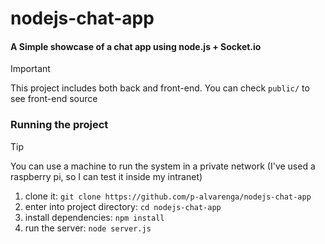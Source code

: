 # nodejs-chat-app

#### A Simple showcase of a chat app using node.js + Socket.io

> [!IMPORTANT] 
>
> This project includes both back and front-end. You can check `public/` to see front-end source

### Running the project

> [!TIP]
> You can use a machine to run the system in a private network (I've used a raspberry pi, so I can test it inside my intranet)

1. clone it: `git clone https://github.com/p-alvarenga/nodejs-chat-app`
2. enter into project directory: `cd nodejs-chat-app`
3. install dependencies: `npm install`
4. run the server: `node server.js`
